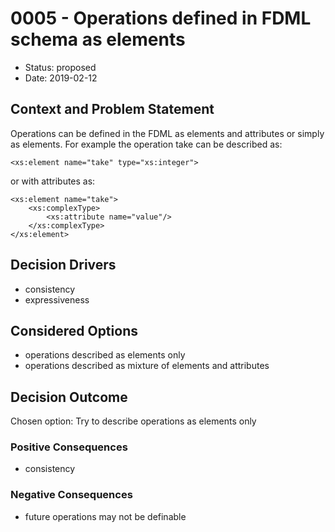 # 0005 - Operations defined in FDML schema as elements

* Status: proposed  
* Date: 2019-02-12


## Context and Problem Statement

Operations can be defined in the FDML as elements and attributes or simply as elements.  For example the operation take can be described as:

```
<xs:element name="take" type="xs:integer">
```

or with attributes as:

```
<xs:element name="take">
    <xs:complexType>
        <xs:attribute name="value"/>
    </xs:complexType>
</xs:element>
```

## Decision Drivers 

* consistency
* expressiveness

## Considered Options

* operations described as elements only
* operations described as mixture of elements and attributes

## Decision Outcome

Chosen option: Try to describe operations as elements only

### Positive Consequences 

* consistency

### Negative Consequences 

* future operations may not be definable

